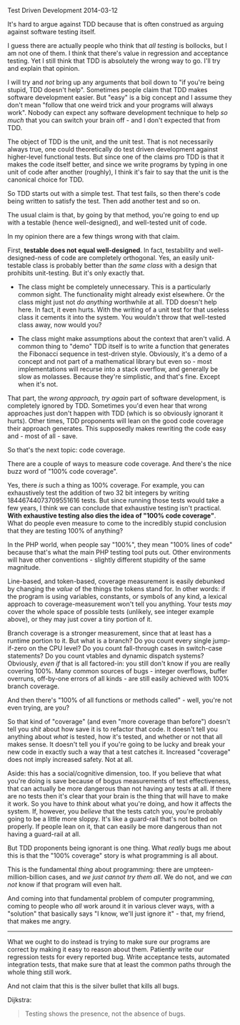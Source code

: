 Test Driven Development
2014-03-12

It's hard to argue against TDD because that is often construed as arguing
against software testing itself.

I guess there are actually people who think that *all testing* is bollocks, but
I am not one of them. I think that there's value in regression and acceptance
testing. Yet I still think that TDD is absolutely the wrong way to go. I'll
try and explain that opinion.

I will try and *not* bring up any arguments that boil down to "if you're being
stupid, TDD doesn't help". Sometimes people claim that TDD makes software
development easier. But "easy" is a big concept and I assume they don't mean
"follow that one weird trick and your programs will always work". Nobody can
expect any software development technique to help *so much* that you can switch
your brain off - and I don't expected that from TDD.

The object of TDD is the unit, and the unit test. That is not necessarily
always true, one could theoretically do test driven development against
higher-level functional tests. But since one of the claims pro TDD is that it
makes the code itself better, and since we write programs by typing in one unit
of code after another (roughly), I think it's fair to say that the unit is the
canonical choice for TDD.

So TDD starts out with a simple test. That test fails, so then there's code
being written to satisfy the test. Then add another test and so on.

The usual claim is that, by going by that method, you're going to end up with a
testable (hence well-designed), and well-tested unit of code.

In my opinion there are a few things wrong with that claim.

First, **testable does not equal well-designed**. In fact, testability and
well-designed-ness of code are completely orthogonal. Yes, an easily
unit-testable class is probably better than *the same class* with a design that
prohibits unit-testing. But it's only exactly that.

* The class might be completely unnecessary. This is a particularly common
sight. The functionality might already exist elsewhere. Or the class might just
not *do anything* worthwhile at all. TDD doesn't help here. In fact, it even
hurts. With the writing of a unit test for that useless class it cements it
into the system. You wouldn't throw that well-tested class away, now
would you?

* The class might make assumptions about the context that aren't valid.
A common thing to "demo" TDD  itself is to write a function that generates the
Fibonacci sequence in test-driven style. Obviously, it's a demo of a concept
and not part of a mathematical library but even so - most implementations will
recurse into a stack overflow, and generally be slow as molasses. Because
they're simplistic, and that's fine. Except when it's not.

That part, the *wrong approach, try again* part of software development, is
completely ignored by TDD. Sometimes you'd even hear that wrong approaches just
don't happen with TDD (which is so obviously ignorant it hurts). Other times,
TDD proponents will lean on the good code coverage their approach generates.
This supposedly makes rewriting the code easy and - most of all - save.

So that's the next topic: code coverage.

There are a couple of ways to measure code coverage. And there's the nice
buzz word of "100% code coverage".

Yes, there *is* such a thing as 100% coverage. For example, you can exhaustively
test the addition of two 32 bit integers by writing 18446744073709551616 tests.
But since running those tests would take a few years, I think we can conclude
that exhaustive testing isn't practical. **With exhaustive testing also dies the
idea of "100% code coverage"**. What do people even measure to come to the
incredibly stupid conclusion that they are testing 100% of anything?

In the PHP world, when people say "100%", they mean
"100% lines of code" because that's what the main PHP testing tool puts out.
Other environments will have other conventions - slightly different stupidity
of the same magnitude.

Line-based, and token-based, coverage measurement is easily debunked by
changing the *value* of the things the tokens stand for. In other words:
if the program is using variables, constants, or symbols of any kind, a lexical
approach to coverage-measurement won't tell you anything. Your tests *may* cover
the whole space of possible tests (unlikely, see integer example above), or
they may just cover a tiny portion of it.

Branch coverage is a stronger measurement, since that at least has a runtime
portion to it. But what is a branch? Do you count every single jump-if-zero on
the CPU level? Do you count fall-through cases in switch-case statements? Do
you count vtables and dynamic dispatch systems? Obviously, *even if* that is
all factored-in: you still don't know if you are really covering 100%. Many
common sources of bugs - integer overflows, buffer overruns, off-by-one errors
of all kinds - are still easily achieved with 100% branch coverage.

And then there's "100% of all functions or methods called" - well, you're not
even trying, are you?

So that kind of "coverage" (and even "more coverage than before") doesn't tell
you *shit* about how save it is to refactor that code. It doesn't tell you
anything about *what* is tested, how it's tested, and whether or not that all
makes sense. It doesn't tell you if you're going to be lucky and break your new
code in exactly such a way that a test catches it. Increased "coverage" does
not imply increased safety. Not at all.

Aside: this has a social/cognitive dimension, too. If you believe that what
you're doing is save because of bogus measurements of test effectiveness, that
can actually be more dangerous than not having any tests at all. If there are
no tests then it's clear that your brain is the thing that will have to make it
work. So you have to *think* about what you're doing, and how it affects the
system. If, however, you *believe* that the tests catch you, you're probably
going to be a little more sloppy. It's like a guard-rail that's not bolted on
properly. If people lean on it, that can easily be more dangerous than not
having a guard-rail at all.

But TDD proponents being ignorant is one thing. What *really* bugs me about
this is that the "100% coverage" story is what programming is all about.

This is the fundamental *thing* about programming: there are
umpteen-million-billion cases, and *we just cannot try them all*. We do not,
and we *can not* know if that program will even halt.

And coming into that fundamental problem of computer programming, coming to
people who *all* work around it in various clever ways, with a "solution" that
basically says "I know, we'll just ignore it" - that, my friend, that makes
me angry.

---

What we ought to do instead is trying to make sure our programs are correct by
making it easy to reason about them. Patiently write our regression tests for
every reported bug. Write acceptance tests, automated integration tests, that
make sure that at least the common paths through the whole thing still work.

And not claim that this is the silver bullet that kills all bugs.

Dijkstra:

> Testing shows the presence, not the absence of bugs.
